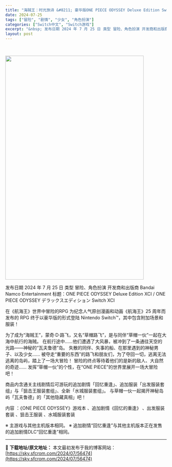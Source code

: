 ```yaml
---
title: "海贼王：时光旅诗 &#8211; 豪华版ONE PIECE ODYSSEY Deluxe Edition Switch XCI NSZ中文 9.9G"
date: 2024-07-25
tags: ["冒险", "剧情", "少女", "角色扮演"]
categories: ["Switch中文", "Switch游戏"]
excerpt: "&nbsp; 发布日期 2024 年 7 月 25 日 类型 冒险、角色扮演 开发商和出版商 Bandai Namco Entertainment 标题：ONE PIECE ODYSSEY Deluxe Edition XCI / ONE PIECE ODYSSEY デラックスエディション Swit&hellip;"
layout: post
---
```


&nbsp;

<img class="aligncenter size-full wp-image-56477" src="https://sky.sfcrom.com/wp-content/uploads/2024/07/2024072503284966.webp" alt="" width="432" height="698" />

发布日期 2024 年 7 月 25 日
类型 冒险、角色扮演
开发商和出版商 Bandai Namco Entertainment
标题：ONE PIECE ODYSSEY Deluxe Edition XCI / ONE PIECE ODYSSEY デラックスエディション Switch XCI

在《航海王》世界中冒险的RPG
为纪念人气原创漫画和动画《航海王》25 周年而发布的 RPG 终于以豪华版的形式登陆 Nintendo Switch™，其中包含附加场景和服装！

为了成为“海贼王”，蒙奇·D·路飞，又名“草帽路飞”，是与同伴“草帽一伙”一起在大海中航行的海贼。
在航行途中……他们遭遇了大风暴，被冲到了一条通往天空的光路——神秘的“瓦夫鲁德”岛。
失散的同伴、失事的船、在那里遇到的神秘男子、以及少女……
被夺走“重要的东西”的路飞和朋友们，为了夺回一切，逃离无法逃离的岛屿，踏上了一场大冒险！
冒险的终点等待着他们的是新的敌人、大自然的奇迹……
发挥“草帽一伙”的个性，在“ONE PIECE”的世界里展开一场大冒险吧！

商品内含通关主线剧情后可游玩的追加剧情「回忆重逢」、追加服装「出发服装套组」与「狙击王服装套组」、全新「水城服装套组」。
与草帽一伙一起揭开神秘岛屿「瓦夫鲁德」的「其他隐藏真相」吧！

内容
：《ONE PIECE ODYSSEY》游戏本
、追加剧情《回忆的重逢》
、出发服装套装
、狙击王服装
、水城服装套装

※ 主游戏与其他主机版本相同。
※ 追加剧情“回忆重逢”与其他主机版本正在发售的追加剧情DLC“回忆重逢”相同。

---
📖 **下载地址/原文地址：** 本文最初发布于我的博客网站：[https://sky.sfcrom.com/2024/07/56474](https://sky.sfcrom.com/2024/07/56474)
